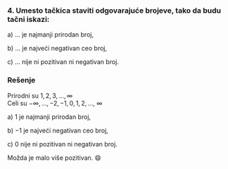 ### 4. Umesto tačkica staviti odgovarajuće brojeve, tako da budu tačni iskazi:

a) $\dots$ je najmanji prirodan broj, 

b) $\dots$ je najveći negativan ceo broj,

c) $\dots$ nije ni pozitivan ni negativan broj.

### Rešenje

Prirodni su $1, 2, 3, ...,\infty$<br>
Celi su $-\infty, \dots,-2, -1, 0, 1, 2, \dots$, $\infty$ 


a) $1$ je najmanji prirodan broj, 

b) $-1$ je najveći negativan ceo broj,

c) $0$ nije ni pozitivan ni negativan broj.

Možda je malo više pozitivan. :smile:
